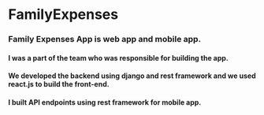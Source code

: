 # FamilyExpenses

### Family Expenses App is web app and mobile app.

#### I was a part of the team who was responsible for building the app.

#### We developed the backend using django and rest framework and we used react.js to build the front-end.

#### I built API endpoints using rest framework for mobile app.
